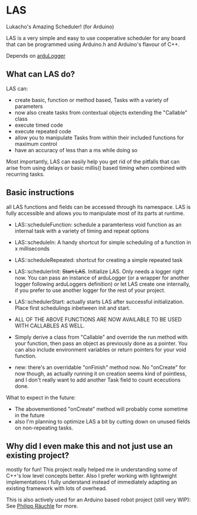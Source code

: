 # LAS
Lukacho's Amazing Scheduler! (for Arduino)

LAS is a very simple and easy to use cooperative scheduler for any board that can be programmed using Arduino.h and Arduino's flavour of C++.

Depends on [arduLogger](https://github.com/LukachoLombardi/arduLogger)

## What can LAS do?
LAS can:
- create basic, function or method based, Tasks with a variety of parameters
- now also create tasks from contextual objects extending the "Callable" class
- execute timed code
- execute repeated code
- allow you to manipulate Tasks from within their included functions for maximum control
- have an accuracy of less than a ms while doing so

Most importantly, LAS can easily help you get rid of the pitfalls that can arise from using delays or basic millis() based timing when combined with recurring tasks.

## Basic instructions
all LAS functions and fields can be accessed through its namespace. LAS is fully accessible and allows you to manipulate most of its parts at runtime.
- LAS::scheduleFunction: schedule a paramterless void function as an internal task with a variety of timing and repeat options
- LAS::scheduleIn: A handy shortcut for simple scheduling of a function in x milliseconds
- LAS::scheduleRepeated: shortcut for creating a simple repeated task
- LAS::schedulerInit: <s>Start LAS</s>. Initialize LAS. Only needs a logger right now. You can pass an instance of arduLogger (or a wrapper for another logger following arduLoggers definition) or let LAS create one internally, if you prefer to use another logger for the rest of your project.
- LAS::schedulerStart: actually starts LAS after successful initialization. Place first schedulings inbetween init and start.

- ALL OF THE ABOVE FUNCTIONS ARE NOW AVAILABLE TO BE USED WITH CALLABLES AS WELL.
- Simply derive a class from "Callable" and override the run method with your function, then pass an object as previously done as a pointer. You can also include environment variables or return pointers for your void function.
- new: there's an overridable "onFinish" method now. No "onCreate" for now though, 
as actually running it on creation seems kind of pointless, and I don't really want to add another Task field to count ececutions done.

What to expect in the future:
- The abovementioned "onCreate" method will probably come sometime in the future
- also I'm planning to optimize LAS a bit by cutting down on unused fields on non-repeating tasks.

## Why did I even make this and not just use an existing project?
mostly for fun! This project really helped me in understanding some of C++'s low level concepts better. 
Also I prefer working with lightweight implementations I fully understand instead of immediately adapting an existing framework with lots of overhead.

This is also actively used for an Arduino based robot project (still very WIP): 
See [Philipp Räuchle](https://github.com/LukachoLombardi/PhilippRaeuchle) for more.
